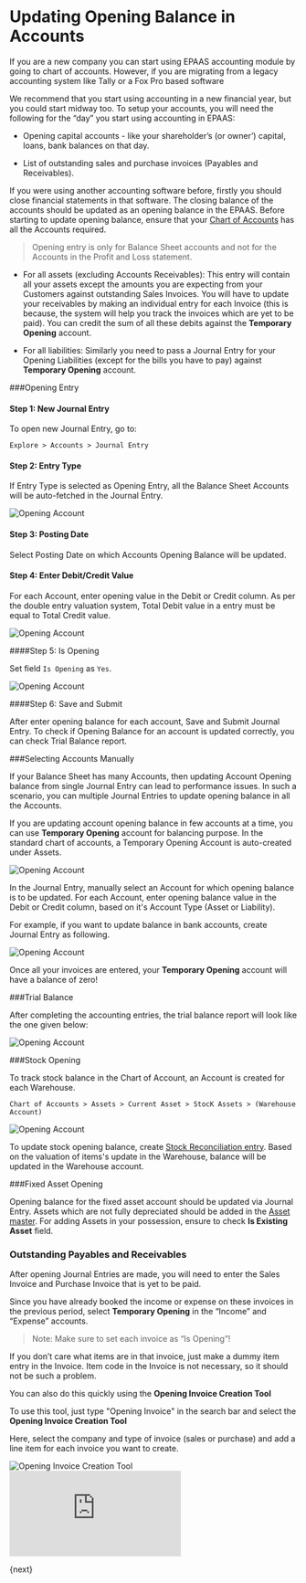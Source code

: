 <!-- add-breadcrumbs -->
# Updating Opening Balance in Accounts

If you are a new company you can start using EPAAS accounting module by going to chart of accounts. However, if you are migrating from a legacy accounting system like Tally or a Fox Pro based software

We recommend that you start using accounting in a new financial year, but you could start midway too. To setup your accounts, you will need the following for the “day” you start using accounting in EPAAS:

* Opening capital accounts - like your shareholder’s (or owner’) capital, loans, bank balances on that day.

* List of outstanding sales and purchase invoices (Payables and Receivables).

If you were using another accounting software before, firstly you should close financial statements in that software. The closing balance of the accounts should be updated as an opening balance in the EPAAS. Before starting to update opening balance, ensure that your [Chart of Accounts](/docs/user/manual/en/accounts/chart-of-accounts.html) has all the Accounts required.

> Opening entry is only for Balance Sheet accounts and not for the Accounts in the Profit and Loss statement.

  * For all assets (excluding Accounts Receivables): This entry will contain all your assets except the amounts you are expecting from your Customers against outstanding Sales Invoices. You will have to update your receivables by making an individual entry for each Invoice (this is because, the system will help you track the invoices which are yet to be paid). You can credit the sum of all these debits against the **Temporary Opening** account.

  * For all liabilities: Similarly you need to pass a Journal Entry for your Opening Liabilities (except for the bills you have to pay) against **Temporary Opening** account.

###Opening Entry

#### Step 1: New Journal Entry

To open new Journal Entry, go to:

`Explore > Accounts > Journal Entry`

#### Step 2: Entry Type

If Entry Type is selected as Opening Entry, all the Balance Sheet Accounts will be auto-fetched in the Journal Entry.

<img class="screenshot" alt="Opening Account" src="{{docs_base_url}}/assets/img/accounts/opening-account-1.png">

#### Step 3: Posting Date

Select Posting Date on which Accounts Opening Balance will be updated.

#### Step 4: Enter Debit/Credit Value

For each Account, enter opening value in the Debit or Credit column. As per the double entry valuation system, Total Debit value in a entry must be equal to Total Credit value.

<img class="screenshot" alt="Opening Account" src="{{docs_base_url}}/assets/img/accounts/opening-6.png">

####Step 5: Is Opening

Set field `Is Opening` as `Yes`.

<img class="screenshot" alt="Opening Account" src="{{docs_base_url}}/assets/img/accounts/opening-3.png">

####Step 6: Save and Submit

After enter opening balance for each account, Save and Submit Journal Entry. To check if Opening Balance for an account is updated correctly, you can check Trial Balance report.

###Selecting Accounts Manually

If your Balance Sheet has many Accounts, then updating Account Opening balance from single Journal Entry can lead to performance issues. In such a scenario, you can multiple Journal Entries to update opening balance in all the Accounts.

If you are updating account opening balance in few accounts at a time, you can use **Temporary Opening** account for balancing purpose. In the standard chart of accounts, a Temporary Opening Account is auto-created under Assets.

<img class="screenshot" alt="Opening Account" src="{{docs_base_url}}/assets/img/accounts/opening-7.png">

In the Journal Entry, manually select an Account for which opening balance is to be updated. For each Account, enter opening balance value in the Debit or Credit column, based on it's Account Type (Asset or Liability).

For example, if you want to update balance in bank accounts, create Journal Entry as following.

<img class="screenshot" alt="Opening Account" src="{{docs_base_url}}/assets/img/accounts/opening-2.png">

Once all your invoices are entered, your **Temporary Opening** account will have a balance of zero!

###Trial Balance

After completing the accounting entries, the trial balance report will look like the one given below:

<img class="screenshot" alt="Opening Account" src="{{docs_base_url}}/assets/img/accounts/opening-4.png">

###Stock Opening

To track stock balance in the Chart of Account, an Account is created for each Warehouse.

`Chart of Accounts > Assets > Current Asset > StocK Assets > (Warehouse Account)`

<img class="screenshot" alt="Opening Account" src="{{docs_base_url}}/assets/img/accounts/opening-5.png">

To update stock opening balance, create [Stock Reconciliation entry](/docs/user/manual/en/stock/opening-stock.html). Based on the valuation of items's update in the Warehouse, balance will be updated in the Warehouse account.

###Fixed Asset Opening

Opening balance for the fixed asset account should be updated via Journal Entry. Assets which are not fully depreciated should be added in the [Asset master](/docs/user/manual/en/accounts/managing-fixed-assets.html). For adding Assets in your possession, ensure to check **Is Existing Asset** field.

### Outstanding Payables and Receivables

After opening Journal Entries are made, you will need to enter the Sales Invoice and Purchase Invoice that is yet to be paid.

Since you have already booked the income or expense on these invoices in the previous period, select **Temporary Opening** in the “Income” and “Expense” accounts.

> Note: Make sure to set each invoice as “Is Opening”!

If you don’t care what items are in that invoice, just make a dummy item entry in the Invoice. Item code in the Invoice is not necessary, so it should not be such a problem.

You can also do this quickly using the **Opening Invoice Creation Tool**

To use this tool, just type "Opening Invoice" in the search bar and select the **Opening Invoice Creation Tool**

Here, select the company and type of invoice (sales or purchase) and add a line item for each invoice you want to create.

<img class="screenshot" alt="Opening Invoice Creation Tool" src="{{docs_base_url}}/assets/img/accounts/opening-invoice-creation-tool.png">


<div>
  <div class='embed-container'>
    <iframe src='https://www.youtube.com/embed//U5wPIvEn-0c' frameborder='0' allowfullscreen>
    </iframe>
  </div>
</div>

{next}

